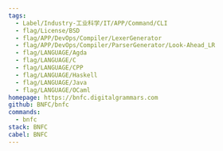 ```yaml
---
tags:
  - Label/Industry-工业科学/IT/APP/Command/CLI
  - flag/License/BSD
  - flag/APP/DevOps/Compiler/LexerGenerator
  - flag/APP/DevOps/Compiler/ParserGenerator/Look-Ahead_LR
  - flag/LANGUAGE/Agda
  - flag/LANGUAGE/C
  - flag/LANGUAGE/CPP
  - flag/LANGUAGE/Haskell
  - flag/LANGUAGE/Java
  - flag/LANGUAGE/OCaml
homepage: https://bnfc.digitalgrammars.com
github: BNFC/bnfc
commands:
  - bnfc
stack: BNFC
cabel: BNFC
---
```

